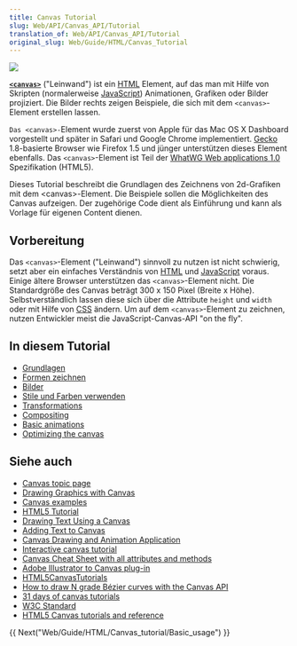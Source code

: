```yaml
---
title: Canvas Tutorial
slug: Web/API/Canvas_API/Tutorial
translation_of: Web/API/Canvas_API/Tutorial
original_slug: Web/Guide/HTML/Canvas_Tutorial
---
```

[![](https://mdn.mozillademos.org/files/257/Canvas_tut_examples.jpg)](/de/docs/HTML/Canvas "HTML/Canvas")

[**`<canvas>`**](/de/docs/HTML/Canvas "HTML/Canvas") ("Leinwand") ist ein [HTML](/de/docs/HTML "HTML") Element, auf das man mit Hilfe von Skripten (normalerweise [JavaScript](/de/docs/JavaScript "JavaScript")) Animationen, Grafiken oder Bilder projiziert. Die Bilder rechts zeigen Beispiele, die sich mit dem `<canvas>`-Element erstellen lassen.

`Das <canvas>-`Element wurde zuerst von Apple für das Mac OS X Dashboard vorgestellt und später in Safari und Google Chrome implementiert. [Gecko](/de/docs/Gecko "Gecko") 1.8-basierte Browser wie Firefox 1.5 und jünger unterstützen dieses Element ebenfalls. Das `<canvas>`-Element ist Teil der [WhatWG Web applications 1.0](http://www.whatwg.org/specs/web-apps/current-work/) Spezifikation (HTML5).

Dieses Tutorial beschreibt die Grundlagen des Zeichnens von 2d-Grafiken mit dem \<canvas>-Element. Die Beispiele sollen die Möglichkeiten des Canvas aufzeigen. Der zugehörige Code dient als Einführung und kann als Vorlage für eigenen Content dienen.

## Vorbereitung

Das `<canvas>`-Element ("Leinwand") sinnvoll zu nutzen ist nicht schwierig, setzt aber ein einfaches Verständnis von [HTML](/de/docs/HTML "HTML") und [JavaScript](/de/docs/JavaScript "JavaScript") voraus. Einige ältere Browser unterstützen das `<canvas>`-Element nicht. Die Standardgröße des Canvas beträgt 300 x 150 Pixel (Breite x Höhe). Selbstverständlich lassen diese sich über die Attribute `height` und `width` oder mit Hilfe von [CSS](/de/docs/CSS "HTML") ändern. Um auf dem `<canvas>`-Element zu zeichnen, nutzen Entwickler meist die JavaScript-Canvas-API "on the fly".

## In diesem Tutorial

- [Grundlagen](/de/docs/Web/Guide/HTML/Canvas_Tutorial/Grundlagen "Canvas_tutorial/Basic_usage")
- [Formen zeichnen](/de/docs/Web/Guide/HTML/Canvas_Tutorial/Formen_zeichnen "Canvas_tutorial/Drawing_shapes")
- [Bilder](/de/docs/Web/Guide/HTML/Canvas_tutorial/Using_images "Canvas_tutorial/Using_images")
- [Stile und Farben verwenden](/de/docs/Web/Guide/HTML/Canvas_Tutorial/Applying_styles_and_colors "Canvas_tutorial/Applying_styles_and_colors")
- [Transformations](/de/docs/Web/Guide/HTML/Canvas_tutorial/Transformations "Canvas_tutorial/Transformations")
- [Compositing](/de/docs/Web/Guide/HTML/Canvas_tutorial/Compositing "Canvas_tutorial/Compositing")
- [Basic animations](/de/docs/Web/Guide/HTML/Canvas_tutorial/Basic_animations "Canvas_tutorial/Basic_animations")
- [Optimizing the canvas](/de/docs/Web/Guide/HTML/Canvas_tutorial/Optimizing_canvas "https://developer.mozilla.org/en-US/docs/Web/Guide/HTML/Canvas_tutorial/Optimizing_canvas")

## Siehe auch

- [Canvas topic page](/de/docs/HTML/Canvas "HTML/Canvas")
- [Drawing Graphics with Canvas](/de/docs/HTML/Canvas/Drawing_Graphics_with_Canvas "Drawing_Graphics_with_Canvas")
- [Canvas examples](/de/docs/tag/Canvas_examples "tag/Canvas_examples")
- [HTML5 Tutorial](http://html5tutorial.com)
- [Drawing Text Using a Canvas](/de/docs/Drawing_text_using_a_canvas "Drawing_text_using_a_canvas")
- [Adding Text to Canvas](http://developer.apple.com/library/safari/#documentation/AudioVideo/Conceptual/HTML-canvas-guide/AddingText/AddingText.html#//apple_ref/doc/uid/TP40010542-CH6-SW4 "Adding Text to Canvas")
- [Canvas Drawing and Animation Application](http://canvimation.github.com/)
- [Interactive canvas tutorial](http://billmill.org/static/canvastutorial/)
- [Canvas Cheat Sheet with all attributes and methods](http://blog.nihilogic.dk/2009/02/html5-canvas-cheat-sheet.html)
- [Adobe Illustrator to Canvas plug-in](http://visitmix.com/labs/ai2canvas/)
- [HTML5CanvasTutorials](http://www.html5canvastutorials.com/)
- [How to draw N grade Bézier curves with the Canvas API](http://html5tutorial.com/how-to-draw-n-grade-bezier-curve-with-canvas-api)
- [31 days of canvas tutorials](http://creativejs.com/2011/08/31-days-of-canvas-tutorials/)
- [W3C Standard](http://www.w3.org/TR/2dcontext/)
- [HTML5 Canvas tutorials and reference](http://www.tutorialspark.com/html5/HTML5_canvas_Intro.php)

{{ Next("Web/Guide/HTML/Canvas_tutorial/Basic_usage") }}
